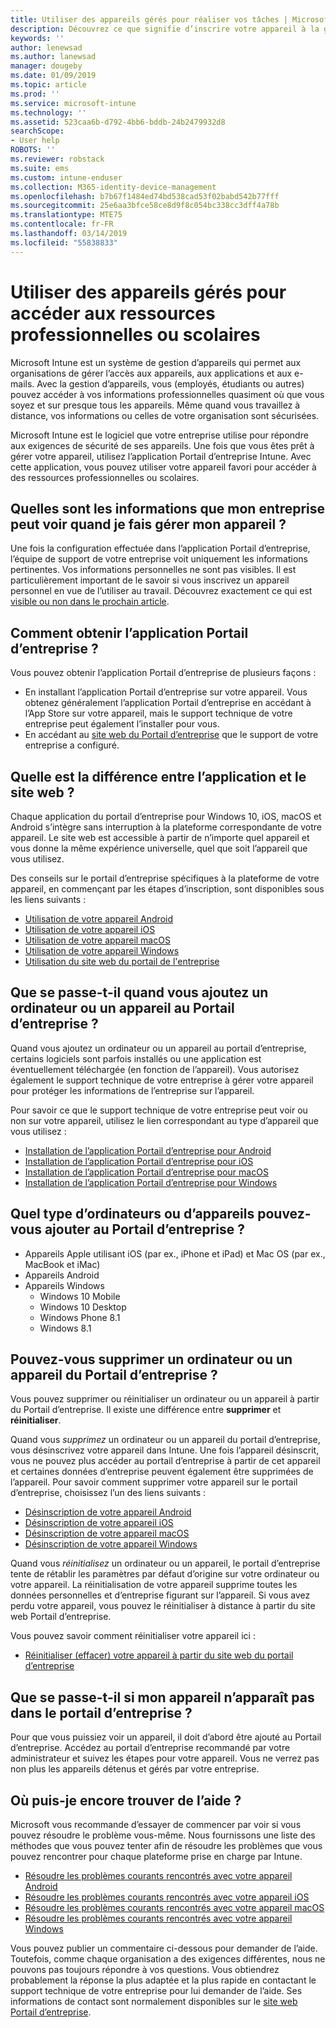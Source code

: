 ```yaml
---
title: Utiliser des appareils gérés pour réaliser vos tâches | Microsoft Docs
description: Découvrez ce que signifie d’inscrire votre appareil à la gestion avec Intune.
keywords: ''
author: lenewsad
ms.author: lanewsad
manager: dougeby
ms.date: 01/09/2019
ms.topic: article
ms.prod: ''
ms.service: microsoft-intune
ms.technology: ''
ms.assetid: 523caa6b-d792-4bb6-bddb-24b2479932d8
searchScope:
- User help
ROBOTS: ''
ms.reviewer: robstack
ms.suite: ems
ms.custom: intune-enduser
ms.collection: M365-identity-device-management
ms.openlocfilehash: b7b67f1484ed74bd538cad53f02babd542b77fff
ms.sourcegitcommit: 25e6aa3bfce58ce8d9f8c054bc338cc3dff4a78b
ms.translationtype: MTE75
ms.contentlocale: fr-FR
ms.lasthandoff: 03/14/2019
ms.locfileid: "55838833"
---
```

# <a name="use-managed-devices-to-access-work-or-school-resources"></a>Utiliser des appareils gérés pour accéder aux ressources professionnelles ou scolaires
Microsoft Intune est un système de gestion d’appareils qui permet aux organisations de gérer l’accès aux appareils, aux applications et aux e-mails. Avec la gestion d’appareils, vous (employés, étudiants ou autres) pouvez accéder à vos informations professionnelles quasiment où que vous soyez et sur presque tous les appareils. Même quand vous travaillez à distance, vos informations ou celles de votre organisation sont sécurisées.

Microsoft Intune est le logiciel que votre entreprise utilise pour répondre aux exigences de sécurité de ses appareils. Une fois que vous êtes prêt à gérer votre appareil, utilisez l’application Portail d’entreprise Intune. Avec cette application, vous pouvez utiliser votre appareil favori pour accéder à des ressources professionnelles ou scolaires. 

## <a name="what-information-can-my-company-see-when-i-get-my-device-managed"></a>Quelles sont les informations que mon entreprise peut voir quand je fais gérer mon appareil ?
Une fois la configuration effectuée dans l’application Portail d’entreprise, l’équipe de support de votre entreprise voit uniquement les informations pertinentes. Vos informations personnelles ne sont pas visibles. Il est particulièrement important de le savoir si vous inscrivez un appareil personnel en vue de l’utiliser au travail. Découvrez exactement ce qui est [visible ou non dans le prochain article](what-info-can-your-company-see-when-you-enroll-your-device-in-intune.md).

## <a name="how-do-i-get-company-portal"></a>Comment obtenir l’application Portail d’entreprise ?
Vous pouvez obtenir l’application Portail d’entreprise de plusieurs façons :

- En installant l’application Portail d’entreprise sur votre appareil. Vous obtenez généralement l’application Portail d’entreprise en accédant à l’App Store sur votre appareil, mais le support technique de votre entreprise peut également l’installer pour vous.
- En accédant au [site web du Portail d’entreprise](https://go.microsoft.com/fwlink/?linkid=2010980) que le support de votre entreprise a configuré.

## <a name="whats-the-difference-between-the-app-and-the-website"></a>Quelle est la différence entre l’application et le site web ?
Chaque application du portail d’entreprise pour Windows 10, iOS, macOS et Android s’intègre sans interruption à la plateforme correspondante de votre appareil. Le site web est accessible à partir de n’importe quel appareil et vous donne la même expérience universelle, quel que soit l’appareil que vous utilisez. 

Des conseils sur le portail d’entreprise spécifiques à la plateforme de votre appareil, en commençant par les étapes d’inscription, sont disponibles sous les liens suivants :  

- [Utilisation de votre appareil Android](using-your-android-device-with-intune.md)
- [Utilisation de votre appareil iOS](using-your-ios-device-with-intune.md)
- [Utilisation de votre appareil macOS](using-your-macos-device-with-intune.md)
- [Utilisation de votre appareil Windows](using-your-windows-device-with-intune.md)
- [Utilisation du site web du portail de l'entreprise](using-the-intune-company-portal-website.md)

## <a name="what-happens-when-you-add-a-computer-or-device-to-the-company-portal"></a>Que se passe-t-il quand vous ajoutez un ordinateur ou un appareil au Portail d’entreprise ?
Quand vous ajoutez un ordinateur ou un appareil au portail d’entreprise, certains logiciels sont parfois installés ou une application est éventuellement téléchargée (en fonction de l’appareil). Vous autorisez également le support technique de votre entreprise à gérer votre appareil pour protéger les informations de l’entreprise sur l’appareil.

Pour savoir ce que le support technique de votre entreprise peut voir ou non sur votre appareil, utilisez le lien correspondant au type d’appareil que vous utilisez :

- [Installation de l’application Portail d’entreprise pour Android](what-happens-if-you-install-the-company-portal-app-and-enroll-your-device-in-intune-android.md)
- [Installation de l’application Portail d’entreprise pour iOS](what-happens-if-you-install-the-company-portal-app-and-enroll-your-device-in-intune-ios.md)
- [Installation de l’application Portail d’entreprise pour macOS](what-happens-if-you-install-the-company-portal-app-and-enroll-your-device-in-intune-macos.md)
- [Installation de l’application Portail d’entreprise pour Windows](about-cp-app-for-windows-10.md)

## <a name="what-kind-of-computers-or-devices-can-you-add-to-the-company-portal"></a>Quel type d’ordinateurs ou d’appareils pouvez-vous ajouter au Portail d’entreprise ?
-   Appareils Apple utilisant iOS (par ex., iPhone et iPad) et Mac OS (par ex., MacBook et iMac)
-   Appareils Android
-   Appareils Windows
    -   Windows 10 Mobile
    -   Windows 10 Desktop
    -   Windows Phone 8.1
    -   Windows 8.1

## <a name="can-you-remove-a-computer-or-device-from-the-company-portal"></a>Pouvez-vous supprimer un ordinateur ou un appareil du Portail d’entreprise ?
Vous pouvez supprimer ou réinitialiser un ordinateur ou un appareil à partir du Portail d’entreprise. Il existe une différence entre **supprimer** et **réinitialiser**.

Quand vous *supprimez* un ordinateur ou un appareil du portail d’entreprise, vous désinscrivez votre appareil dans Intune. Une fois l’appareil désinscrit, vous ne pouvez plus accéder au portail d’entreprise à partir de cet appareil et certaines données d’entreprise peuvent également être supprimées de l’appareil. Pour savoir comment supprimer votre appareil sur le portail d’entreprise, choisissez l’un des liens suivants :

- [Désinscription de votre appareil Android](unenroll-your-device-from-intune-android.md)
- [Désinscription de votre appareil iOS](unenroll-your-device-from-intune-ios.md)
- [Désinscription de votre appareil macOS](unenroll-your-device-from-intune-macos.md)
- [Désinscription de votre appareil Windows](unenroll-your-device-from-intune-windows.md)

Quand vous *réinitialisez* un ordinateur ou un appareil, le portail d’entreprise tente de rétablir les paramètres par défaut d’origine sur votre ordinateur ou votre appareil. La réinitialisation de votre appareil supprime toutes les données personnelles et d’entreprise figurant sur l’appareil. Si vous avez perdu votre appareil, vous pouvez le réinitialiser à distance à partir du site web Portail d’entreprise.

Vous pouvez savoir comment réinitialiser votre appareil ici :

- [Réinitialiser (effacer) votre appareil à partir du site web du portail d’entreprise](reset-erase-your-device-cpwebsite.md)

## <a name="what-if-i-cant-see-my-device-in-the-company-portal"></a>Que se passe-t-il si mon appareil n’apparaît pas dans le portail d’entreprise ?
Pour que vous puissiez voir un appareil, il doit d’abord être ajouté au Portail d’entreprise. Accédez au portail d’entreprise recommandé par votre administrateur et suivez les étapes pour votre appareil. Vous ne verrez pas non plus les appareils détenus et gérés par votre entreprise.

## <a name="where-else-can-i-go-for-help"></a>Où puis-je encore trouver de l’aide ?
Microsoft vous recommande d’essayer de commencer par voir si vous pouvez résoudre le problème vous-même. Nous fournissons une liste des méthodes que vous pouvez tenter afin de résoudre les problèmes que vous pouvez rencontrer pour chaque plateforme prise en charge par Intune.

- [Résoudre les problèmes courants rencontrés avec votre appareil Android](troubleshoot-your-device-android.md)
- [Résoudre les problèmes courants rencontrés avec votre appareil iOS](troubleshoot-your-device-ios.md)
- [Résoudre les problèmes courants rencontrés avec votre appareil macOS](troubleshoot-your-device-macos.md)
- [Résoudre les problèmes courants rencontrés avec votre appareil Windows](troubleshoot-your-device-windows.md)

Vous pouvez publier un commentaire ci-dessous pour demander de l’aide. Toutefois, comme chaque organisation a des exigences différentes, nous ne pouvons pas toujours répondre à vos questions. Vous obtiendrez probablement la réponse la plus adaptée et la plus rapide en contactant le support technique de votre entreprise pour lui demander de l’aide. Ses informations de contact sont normalement disponibles sur le [site web Portail d’entreprise](https://go.microsoft.com/fwlink/?linkid=2010980).
